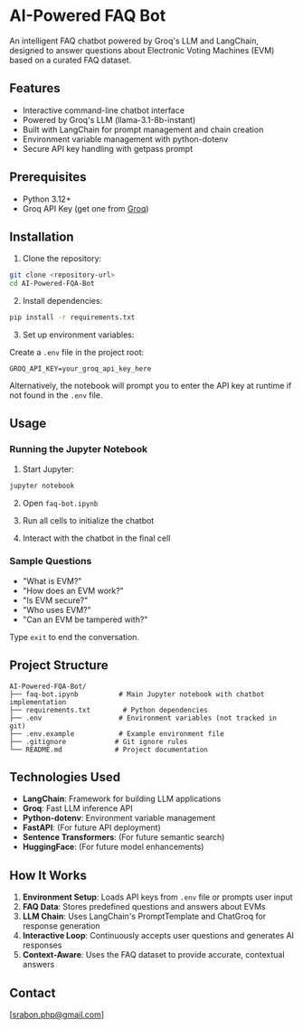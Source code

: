 # AI-Powered FAQ Bot

An intelligent FAQ chatbot powered by Groq's LLM and LangChain, designed to answer questions about Electronic Voting Machines (EVM) based on a curated FAQ dataset.

## Features

- Interactive command-line chatbot interface
- Powered by Groq's LLM (llama-3.1-8b-instant)
- Built with LangChain for prompt management and chain creation
- Environment variable management with python-dotenv
- Secure API key handling with getpass prompt

## Prerequisites

- Python 3.12+
- Groq API Key (get one from [Groq](https://groq.com))

## Installation

1. Clone the repository:

```bash
git clone <repository-url>
cd AI-Powered-FQA-Bot
```

2. Install dependencies:

```bash
pip install -r requirements.txt
```

3. Set up environment variables:

Create a `.env` file in the project root:

```env
GROQ_API_KEY=your_groq_api_key_here
```

Alternatively, the notebook will prompt you to enter the API key at runtime if not found in the `.env` file.

## Usage

### Running the Jupyter Notebook

1. Start Jupyter:

```bash
jupyter notebook
```

2. Open `faq-bot.ipynb`

3. Run all cells to initialize the chatbot

4. Interact with the chatbot in the final cell

### Sample Questions

- "What is EVM?"
- "How does an EVM work?"
- "Is EVM secure?"
- "Who uses EVM?"
- "Can an EVM be tampered with?"

Type `exit` to end the conversation.

## Project Structure

```
AI-Powered-FQA-Bot/
├── faq-bot.ipynb          # Main Jupyter notebook with chatbot implementation
├── requirements.txt        # Python dependencies
├── .env                   # Environment variables (not tracked in git)
├── .env.example           # Example environment file
├── .gitignore            # Git ignore rules
└── README.md             # Project documentation
```

## Technologies Used

- **LangChain**: Framework for building LLM applications
- **Groq**: Fast LLM inference API
- **Python-dotenv**: Environment variable management
- **FastAPI**: (For future API deployment)
- **Sentence Transformers**: (For future semantic search)
- **HuggingFace**: (For future model enhancements)

## How It Works

1. **Environment Setup**: Loads API keys from `.env` file or prompts user input
2. **FAQ Data**: Stores predefined questions and answers about EVMs
3. **LLM Chain**: Uses LangChain's PromptTemplate and ChatGroq for response generation
4. **Interactive Loop**: Continuously accepts user questions and generates AI responses
5. **Context-Aware**: Uses the FAQ dataset to provide accurate, contextual answers

## Contact

[srabon.php@gmail.com]
